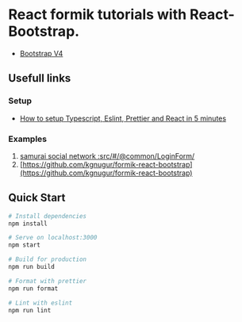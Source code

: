 # React formik tutorials with React-Bootstrap.

- [Bootstrap V4](https://react-bootstrap-v4.netlify.app/getting-started/introduction)

## Usefull links

### Setup

- [How to setup Typescript, Eslint, Prettier and React in 5 minutes](https://itnext.io/how-to-setup-typescript-eslint-prettier-and-react-in-5-minutes-44cfe8af5081)

### Examples

1. [samurai social network :src/#/@common/LoginForm/ ](https://github.com/theobroma/samurai-social-network/tree/master/client/src/%23/%40common)
2. [https://github.com/kgnugur/formik-react-bootstrap](https://github.com/kgnugur/formik-react-bootstrap)

## Quick Start

```bash
# Install dependencies
npm install

# Serve on localhost:3000
npm start

# Build for production
npm run build

# Format with prettier
npm run format

# Lint with eslint
npm run lint
```
